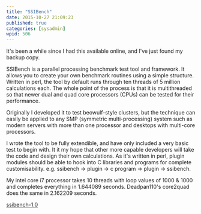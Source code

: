 ```yaml
---
title: "SSIBench"
date: 2015-10-27 21:09:23
published: true
categories: [sysadmin]
wpid: 506
---
```


It's been a while since I had this available online, and I've just found my backup copy.

SSIBench is a parallel processing benchmark test tool and framework. It allows you to create your own benchmark routines using a simple structure. Written in perl, the tool by default runs through ten threads of 5 million calculations each. The whole point of the process is that it is multithreaded so that newer dual and quad core processors (CPUs) can be tested for their performance.

Originally I developed it to test beowulf-style clusters, but the technique can easily be applied to any SMP (symmetric multi-processing) system such as modern servers with more than one processor and desktops with multi-core processors.

I wrote the tool to be fully extendible, and have only included a very basic test to begin with. It it my hope that other more capable developers will take the code and design their own calculations. As it's written in perl, plugin modules should be able to hook into C libraries and programs for complete customisability. e.g. ssibench -> plugin -> c program -> plugin -> ssibench.

My intel core i7 processor takes 10 threads with loop values of 1000 & 1000 and completes everything in 1.644089 seconds. Deadpan110's core2quad does the same in 2.162209 seconds.

[ssibench-1.0](/wp-content/uploads/2009/05/ssibench-10.zip)